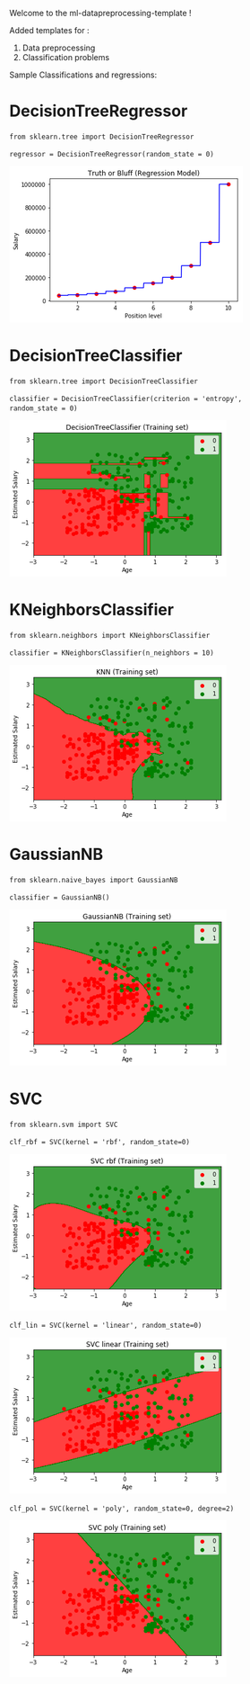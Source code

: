 Welcome to the ml-datapreprocessing-template !

Added templates for :
1. Data preprocessing
2. Classification problems

Sample Classifications and regressions:

# DecisionTreeRegressor
`from sklearn.tree import DecisionTreeRegressor`

`regressor = DecisionTreeRegressor(random_state = 0)`

![alt tag](https://github.com/mithunkhatri/ml-datapreprocessing-template/blob/master/DecisionTreeRegressor.png "DecisionTreeRegressor")

# DecisionTreeClassifier
`from sklearn.tree import DecisionTreeClassifier`

`classifier = DecisionTreeClassifier(criterion = 'entropy', random_state = 0)`

![alt tag](https://github.com/mithunkhatri/ml-datapreprocessing-template/blob/master/DecisionTreeClassifier.png "DecisionTreeClassifier")

# KNeighborsClassifier
`from sklearn.neighbors import KNeighborsClassifier`

`classifier = KNeighborsClassifier(n_neighbors = 10)`

![alt tag](https://github.com/mithunkhatri/ml-datapreprocessing-template/blob/master/KNN.png "KNeighborsClassifier")

# GaussianNB
`from sklearn.naive_bayes import GaussianNB`

`classifier = GaussianNB()`

![alt tag](https://github.com/mithunkhatri/ml-datapreprocessing-template/blob/master/GaussianNB.png "GaussianNB")

# SVC
`from sklearn.svm import SVC`

`clf_rbf = SVC(kernel = 'rbf', random_state=0)`

![alt tag](https://github.com/mithunkhatri/ml-datapreprocessing-template/blob/master/SVC_rbf.png "SVC_rbf")

`clf_lin = SVC(kernel = 'linear', random_state=0)`

![alt tag](https://github.com/mithunkhatri/ml-datapreprocessing-template/blob/master/SVC_linear.png "SVC_linear")

`clf_pol = SVC(kernel = 'poly', random_state=0, degree=2)`

![alt tag](https://github.com/mithunkhatri/ml-datapreprocessing-template/blob/master/SVC_poly.png "SVC_poly")
